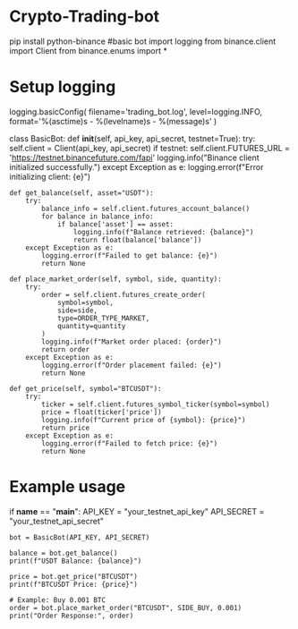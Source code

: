 # Crypto-Trading-bot
pip install python-binance
#basic bot
import logging
from binance.client import Client
from binance.enums import *

# Setup logging
logging.basicConfig(
    filename='trading_bot.log',
    level=logging.INFO,
    format='%(asctime)s - %(levelname)s - %(message)s'
)


class BasicBot:
    def __init__(self, api_key, api_secret, testnet=True):
        try:
            self.client = Client(api_key, api_secret)
            if testnet:
                self.client.FUTURES_URL = 'https://testnet.binancefuture.com/fapi'
            logging.info("Binance client initialized successfully.")
        except Exception as e:
            logging.error(f"Error initializing client: {e}")

    def get_balance(self, asset="USDT"):
        try:
            balance_info = self.client.futures_account_balance()
            for balance in balance_info:
                if balance['asset'] == asset:
                    logging.info(f"Balance retrieved: {balance}")
                    return float(balance['balance'])
        except Exception as e:
            logging.error(f"Failed to get balance: {e}")
            return None

    def place_market_order(self, symbol, side, quantity):
        try:
            order = self.client.futures_create_order(
                symbol=symbol,
                side=side,
                type=ORDER_TYPE_MARKET,
                quantity=quantity
            )
            logging.info(f"Market order placed: {order}")
            return order
        except Exception as e:
            logging.error(f"Order placement failed: {e}")
            return None

    def get_price(self, symbol="BTCUSDT"):
        try:
            ticker = self.client.futures_symbol_ticker(symbol=symbol)
            price = float(ticker['price'])
            logging.info(f"Current price of {symbol}: {price}")
            return price
        except Exception as e:
            logging.error(f"Failed to fetch price: {e}")
            return None


# Example usage
if __name__ == "__main__":
    API_KEY = "your_testnet_api_key"
    API_SECRET = "your_testnet_api_secret"

    bot = BasicBot(API_KEY, API_SECRET)

    balance = bot.get_balance()
    print(f"USDT Balance: {balance}")

    price = bot.get_price("BTCUSDT")
    print(f"BTCUSDT Price: {price}")

    # Example: Buy 0.001 BTC
    order = bot.place_market_order("BTCUSDT", SIDE_BUY, 0.001)
    print("Order Response:", order)
